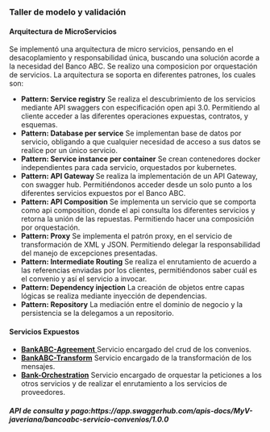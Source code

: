 <h3>Taller de modelo y validación</h3>
<h4>Arquitectura de MicroServicios</h4>

Se implementó una arquitectura de micro servicios, pensando en el desacoplamiento y responsabilidad única, buscando una solución acorde a la necesidad del Banco ABC. 
Se realizo una composicion por orquestación de servicios.
La arquitectura se soporta en diferentes patrones, los cuales son:
<ul>
  <li><strong>Pattern: Service registry</strong>
Se realiza el descubrimiento de los servicios mediante API swaggers con especificación open api 3.0. Permitiendo al cliente acceder a las diferentes operaciones expuestas, contratos, y esquemas.</li>
  
<li><strong>Pattern: Database per service</strong>
Se implementan base de datos por servicio, obligando a que cualquier necesidad de acceso a sus datos se realice por un único servicio. </li>
<li><strong>Pattern: Service instance per container</strong>
Se crean contenedores docker independientes para cada servicio, orquestados por kubernetes.</li>
<li><strong>Pattern: API Gateway </strong>
Se realiza la implementación de un API Gateway, con swagger hub. Permitiéndonos acceder desde un solo punto a los diferentes servicios expuestos por el Banco ABC.</li>
<li><strong>Pattern: API Composition</strong>
Se implementa un servicio que se comporta como api composition, donde el api consulta los diferentes servicios y retorna la unión de las repuestas. Permitiendo hacer una composición por orquestación.  </li>
<li><strong>Pattern: Proxy</strong>
Se implementa el patrón proxy, en el servicio de transformación de XML y JSON. Permitiendo delegar la responsabilidad del manejo de excepciones presentadas.</li>
<li><strong>Pattern: Intermediate Routing</strong>
Se realiza el enrutamiento de acuerdo a las referencias enviadas por los clientes, permitiéndonos saber cuál es el convenio y así el servicio a invocar.</li>
<li><strong>Pattern: Dependency injection</strong>
La creación de objetos entre capas lógicas se realiza mediante inyección de dependencias.</li>
<li><strong>Pattern: Repository</strong>
La mediación entre el dominio de negocio y la persistencia se la delegamos a un repositorio. </li>
</ul>
<h4>Servicios Expuestos</h4>
<ul>
  <li><a href="https://github.com/alejoab12/Taller1.4-ModeloyValidacion/tree/master/BankABC-Agreement"><strong>BankABC-Agreement</strong> </a>
    Servicio encargado del crud de los convenios.
  </li>
  <li><a href="https://github.com/alejoab12/Taller1.4-ModeloyValidacion/tree/master/BankABC-Transform"><strong>BankABC-Transform</strong></a> Servicio encargado de la transformación de los mensajes.</li>
  <li><a href="https://github.com/alejoab12/Taller1.4-ModeloyValidacion/tree/master/Bank-Orchestration"><strong>Bank-Orchestration</strong></a> Servicio encargado de orquestar la peticiones a los otros servicios y de realizar el enrutamiento a los servicios de proveedores.</li>
  </ul>
  <h5><strong>API de consulta y pago:</strong>https://app.swaggerhub.com/apis-docs/MyV-javeriana/bancoabc-servicio-convenios/1.0.0</h5>
